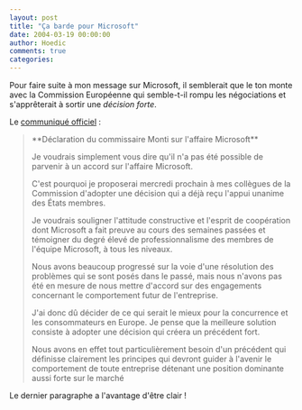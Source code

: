 ```yaml
---
layout: post
title: "Ça barde pour Microsoft"
date: 2004-03-19 00:00:00
author: Hoedic
comments: true
categories: 
---
```



Pour faire suite à mon message sur Microsoft, il semblerait que le ton monte avec la Commission Européenne qui semble-t-il rompu les négociations et s'apprêterait à sortir une *décision forte*.

Le [communiqué officiel](http://europa.eu.int/rapid/start/cgi/guestfr.ksh?p_action.gettxt=gt&doc=IP/04/365%7C0%7CRAPID&lg=Fr&display=) :

<blockquote class="citation">
**Déclaration du commissaire Monti sur l'affaire Microsoft**

Je voudrais simplement vous dire qu'il n'a pas été possible de parvenir à un accord sur l'affaire Microsoft.

C'est pourquoi je proposerai mercredi prochain à mes collègues de la Commission d'adopter une décision qui a déjà reçu l'appui unanime des États membres.

Je voudrais souligner l'attitude constructive et l'esprit de coopération dont Microsoft a fait preuve au cours des semaines passées et témoigner du degré élevé de professionnalisme des membres de l'équipe Microsoft, à tous les niveaux.

Nous avons beaucoup progressé sur la voie d'une résolution des problèmes qui se sont posés dans le passé, mais nous n'avons pas été en mesure de nous mettre d'accord sur des engagements concernant le comportement futur de l'entreprise.

J'ai donc dû décider de ce qui serait le mieux pour la concurrence et les consommateurs en Europe. Je pense que la meilleure solution consiste à adopter une décision qui créera un précédent fort.

Nous avons en effet tout particulièrement besoin d'un précédent qui définisse clairement les principes qui devront guider à l'avenir le comportement de toute entreprise détenant une position dominante aussi forte sur le marché 
</blockquote>

Le dernier paragraphe a l'avantage d'être clair !
